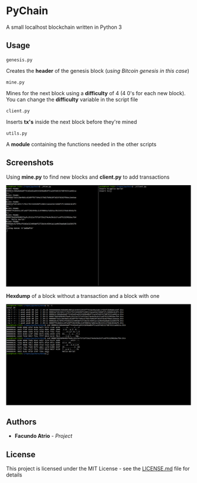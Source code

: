 # PyChain

A small localhost blockchain written in Python 3

## Usage

```
genesis.py
```

Creates the __header__ of the genesis block (_using Bitcoin genesis in this case_)

```
mine.py
```

Mines for the next block using a __difficulty__ of 4 (4 0's for each new block). You can change the __difficulty__ variable in the script file

```
client.py
```

Inserts __tx's__ inside the next block before they're mined

```
utils.py
```

A __module__ containing the functions needed in the other scripts

## Screenshots

Using __mine.py__ to find new blocks and __client.py__ to add transactions

![Mining with client](https://raw.githubusercontent.com/PeaKend/pychain/master/example_images/mining.png)

__Hexdump__ of a block without a transaction and a block with one

![Hexdump of blocks](https://raw.githubusercontent.com/PeaKend/pychain/master/example_images/hexdump.png)

## Authors

* __Facundo Atrio__ - _Project_

## License

This project is licensed under the MIT License - see the [LICENSE.md](LICENSE.md) file for details



